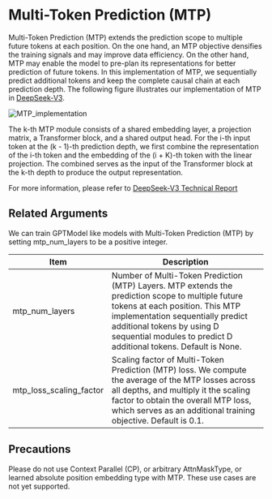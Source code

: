 # Multi-Token Prediction (MTP)

Multi-Token Prediction (MTP) extends the prediction scope to multiple future tokens at each position. On the one hand, an MTP objective densifies the training signals and may improve
data efficiency. On the other hand, MTP may enable the model to pre-plan its representations for better prediction of future tokens. In this implementation of MTP, we sequentially predict additional tokens and keep the complete causal chain at each prediction depth. The following figure illustrates our implementation of MTP in [DeepSeek-V3](https://github.com/deepseek-ai/DeepSeek-V3/).

![MTP_implementation](../images/multi_token_prediction/MTP_implementation.png)

The k-th MTP module consists of a shared embedding layer, a projection matrix, a Transformer block, and a shared output head. For the i-th input token at the (k - 1)-th prediction depth, we first combine the representation of the i-th token and the embedding of the (i + K)-th token with the linear projection. The combined serves as the input of the Transformer block at the k-th depth to produce the output representation.

For more information, please refer to [DeepSeek-V3 Technical Report](https://github.com/deepseek-ai/DeepSeek-V3/blob/main/DeepSeek_V3.pdf)

## Related Arguments

We can train GPTModel like models with Multi-Token Prediction (MTP) by setting mtp_num_layers to be a positive integer.

| Item | Description |
| --- | --- |
| mtp_num_layers | Number of Multi-Token Prediction (MTP) Layers. MTP extends the prediction scope to multiple future tokens at each position. This MTP implementation sequentially predict additional tokens by using D sequential modules to predict D additional tokens. Default is None. |
| mtp_loss_scaling_factor | Scaling factor of Multi-Token Prediction (MTP) loss. We compute the average of the MTP losses across all depths, and multiply it the scaling factor to obtain the overall MTP loss, which serves as an additional training objective. Default is 0.1. |

## Precautions

Please do not use Context Parallel (CP), or arbitrary AttnMaskType, or learned absolute position embedding type with MTP. These use cases are not yet supported.
